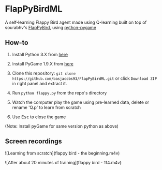 FlapPyBirdML
==============

A self-learning Flappy Bird agent made using Q-learning built on top of sourabhv's [FlapPyBird][1], using [python-pygame][2]

How-to
------

1. Install Python 3.X from [here](https://www.python.org/download/releases/)

2. Install PyGame 1.9.X from [here](http://www.pygame.org/download.shtml)

3. Clone this repository: `git clone https://github.com/basjacobs93/FlapPyBirdML.git` or click `Download ZIP` in right panel and extract it.

4. Run `python flappy.py` from the repo's directory

5. Watch the computer play the game using pre-learned data, delete or rename 'Q.p' to learn from scratch

6. Use <kbd>Esc</kbd> to close the game

  (Note: Install pyGame for same version python as above)

Screen recordings
----------

![Learning from scratch](flappy bird - the beginning.m4v)

![After about 20 minutes of training](flappy bird - 114.m4v)

[1]: https://github.com/sourabhv/FlapPyBird
[2]: http://www.pygame.org
